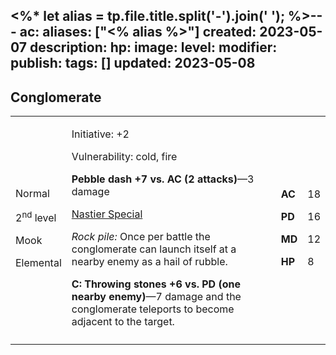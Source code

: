 <%* let alias = tp.file.title.split('-').join(' '); %>---
ac: 
aliases: ["<% alias %>"]
created: 2023-05-07
description: 
hp: 
image: 
level: 
modifier: 
publish: 
tags: []
updated: 2023-05-08
---

## Conglomerate

<table>
<colgroup>
<col style="width: 16%" />
<col style="width: 72%" />
<col style="width: 5%" />
<col style="width: 5%" />
</colgroup>
<tbody>
<tr class="odd">
<td><p>Normal</p>
<p>2<sup>nd</sup> level</p>
<p>Mook</p>
<p>Elemental</p></td>
<td><p>Initiative: +2</p>
<p>Vulnerability: cold, fire</p>
<p><strong>Pebble dash +7 vs. AC (2 attacks)</strong>—3 damage</p>
<p><u>Nastier Special</u></p>
<p><em>Rock pile:</em> Once per battle the conglomerate can launch
itself at a nearby enemy as a hail of rubble.</p>
<p><strong>C: Throwing stones +6 vs. PD (one nearby enemy)</strong>—7
damage and the conglomerate teleports to become adjacent to the
target.</p></td>
<td><p><strong>AC</strong></p>
<p><strong>PD</strong></p>
<p><strong>MD</strong></p>
<p><strong>HP</strong></p></td>
<td><p>18</p>
<p>16</p>
<p>12</p>
<p>8</p></td>
</tr>
<tr class="even">
<td></td>
<td></td>
<td></td>
<td></td>
</tr>
</tbody>
</table>
